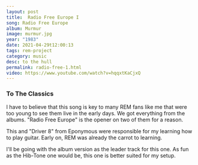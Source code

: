```yaml
---
layout: post
title:  Radio Free Europe I
song: Radio Free Europe
album: Murmur
image: murmur.jpg
year: "1983"
date: 2021-04-29t12:00:13
tags: rem-project
category: music
desc: to the hull
permalink: radio-free-1.html
video: https://www.youtube.com/watch?v=hqqxtKaCjxQ
---
```


### To The Classics
I have to believe that this song is key to many REM fans like me that were too young to see them live in the early days. We got everything from the albums. "Radio Free Europe" is the opener on two of them for a reason.

This and "Driver 8" from Eponymous were responsible for my learning how to play guitar. Early on, REM was already the carrot to learning.

I'll be going with the album version as the leader track for this one. As fun as the Hib-Tone one would be, this one is better suited for my setup.